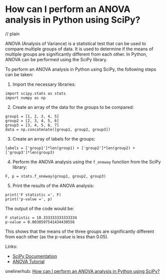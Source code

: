 # How can I perform an ANOVA analysis in Python using SciPy?
// plain

ANOVA (Analysis of Variance) is a statistical test that can be used to compare multiple groups of data. It is used to determine if the means of multiple groups are significantly different from each other. In Python, ANOVA can be performed using the SciPy library.

To perform an ANOVA analysis in Python using SciPy, the following steps can be taken:

1. Import the necessary libraries:
```
import scipy.stats as stats
import numpy as np
```

2. Create an array of the data for the groups to be compared:
```
group1 = [1, 2, 3, 4, 5]
group2 = [2, 3, 4, 5, 6]
group3 = [3, 4, 5, 6, 7]
data = np.concatenate([group1, group2, group3])
```

3. Create an array of labels for the groups:
```
labels = ['group1']*len(group1) + ['group2']*len(group2) + ['group3']*len(group3)
```

4. Perform the ANOVA analysis using the `f_oneway` function from the SciPy library:
```
F, p = stats.f_oneway(group1, group2, group3)
```

5. Print the results of the ANOVA analysis:
```
print('F statistic =', F)
print('p-value =', p)
```

The output of the code would be:
```
F statistic = 10.333333333333334
p-value = 0.0030597541434430556
```

This shows that the means of the three groups are significantly different from each other (as the p-value is less than 0.05).

Links:
- [SciPy Documentation](https://docs.scipy.org/doc/scipy/reference/generated/scipy.stats.f_oneway.html)
- [ANOVA Tutorial](https://statisticsbyjim.com/anova/anova-analysis-python/)

onelinerhub: [How can I perform an ANOVA analysis in Python using SciPy?](https://onelinerhub.com/python-scipy/how-can-i-perform-an-anova-analysis-in-python-using-scipy)
